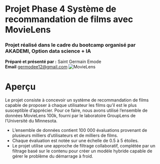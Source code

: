 # Projet Phase 4 Système de recommandation de films avec MovieLens
### Projet réalisé dans le cadre du bootcamp organisé par AKADEMI, Option data science + IA
**Préparé et présenté par :** Saint Germain Emode </br>
**Email** germodee12@gmail.com
![MovieLens](https://github.com/Germode/Projet-Phase-4-Systeme-de-recommandation-de-films-avec-MovieLens/blob/main/Images/Moovies.png)

# Aperçu
Le projet consiste à concevoir un système de recommandation de films capable de proposer à chaque utilisateur les films qu’il est le plus susceptible d’apprécier. Pour ce faire, nous avons utilisé l’ensemble de données MovieLens 100k, fourni par le laboratoire GroupLens de l’Université du Minnesota.
- L’ensemble de données contient 100 000 évaluations provenant de plusieurs milliers d’utilisateurs et de milliers de films.
- Chaque évaluation est notée sur une échelle de 0.5 à 5 étoiles.
- Le projet utilise une approche de filtrage collaboratif, complétée par un filtrage basé sur le contenu pour créer un modèle hybride capable de gérer le problème du démarrage à froid.
